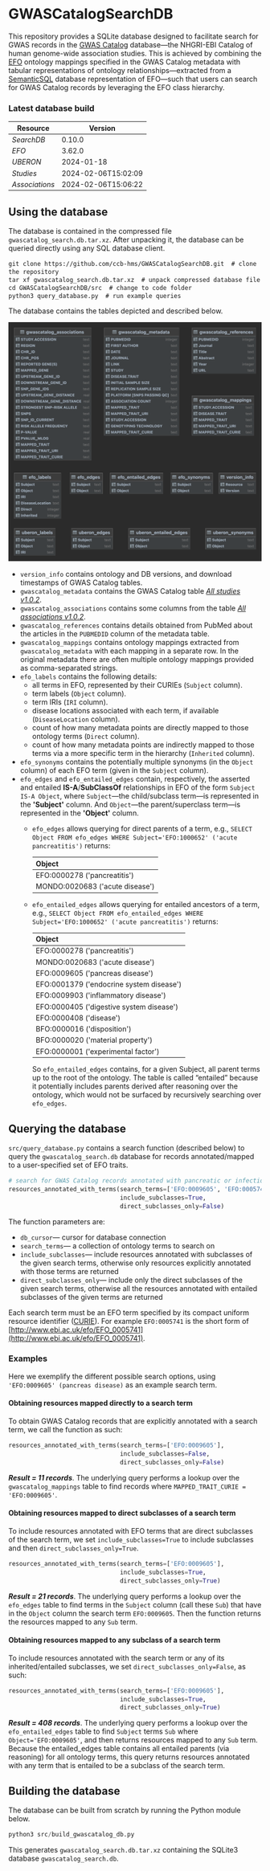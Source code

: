 # GWASCatalogSearchDB

This repository provides a SQLite database designed to facilitate search for GWAS records in the [GWAS Catalog](https://www.ebi.ac.uk/gwas/) database—the NHGRI-EBI Catalog of human genome-wide association studies. This is achieved by combining the [EFO](https://www.ebi.ac.uk/efo/) ontology mappings specified in the GWAS Catalog metadata with tabular representations of ontology relationships—extracted from a [SemanticSQL](https://github.com/INCATools/semantic-sql) database representation of EFO—such that users can search for GWAS Catalog records by leveraging the EFO class hierarchy. 

### Latest database build

| Resource       | Version             | 
|----------------|---------------------|
| _SearchDB_     | 0.10.0              |
| _EFO_          | 3.62.0              |
| _UBERON_       | 2024-01-18          |
| _Studies_      | 2024-02-06T15:02:09 |
| _Associations_ | 2024-02-06T15:06:22 |


## Using the database

The database is contained in the compressed file `gwascatalog_search.db.tar.xz`. After unpacking it, the database can be queried directly using any SQL database client.

```shell
git clone https://github.com/ccb-hms/GWASCatalogSearchDB.git  # clone the repository
tar xf gwascatalog_search.db.tar.xz  # unpack compressed database file 
cd GWASCatalogSearchDB/src  # change to code folder
python3 query_database.py  # run example queries
``` 

The database contains the tables depicted and described below.

![](resources/gwascatalog_search_tables.png)

- `version_info` contains ontology and DB versions, and download timestamps of GWAS Catalog tables.
- `gwascatalog_metadata` contains the GWAS Catalog table [_All studies v1.0.2_](https://www.ebi.ac.uk/gwas/docs/file-downloads).
- `gwascatalog_associations` contains some columns from the table [_All associations v1.0.2_](https://www.ebi.ac.uk/gwas/docs/file-downloads).  
- `gwascatalog_references` contains details obtained from PubMed about the articles in the `PUBMEDID` column of the metadata table. 
- `gwascatalog_mappings` contains ontology mappings extracted from `gwascatalog_metadata` with each mapping in a separate row. In the original metadata there are often multiple ontology mappings provided as comma-separated strings.
- `efo_labels` contains the following details:
  - all terms in EFO, represented by their CURIEs (`Subject` column). 
  - term labels (`Object` column). 
  - term IRIs (`IRI` column).
  - disease locations associated with each term, if available (`DiseaseLocation` column). 
  - count of how many metadata points are directly mapped to those ontology terms (`Direct` column). 
  - count of how many metadata points are indirectly mapped to those terms via a more specific term in the hierarchy (`Inherited` column).
- `efo_synonyms` contains the potentially multiple synonyms (in the `Object` column) of each EFO term (given in the `Subject` column).
- `efo_edges` and `efo_entailed_edges` contain, respectively, the asserted and entailed **IS-A**/**SubClassOf** relationships in EFO of the form `Subject IS-A Object`, where `Subject`—the child/subclass term—is represented in the **'Subject'** column. And `Object`—the parent/superclass term—is represented in the **'Object'** column.
  - `efo_edges` allows querying for direct parents of a term, e.g., `SELECT Object FROM efo_edges WHERE Subject='EFO:1000652' ('acute pancreatitis')` returns:

    | Object                          |
    |---------------------------------|
    | EFO:0000278 ('pancreatitis')    |
    | MONDO:0020683 ('acute disease') |

  - `efo_entailed_edges` allows querying for entailed ancestors of a term, e.g., `SELECT Object FROM efo_entailed_edges WHERE Subject='EFO:1000652' ('acute pancreatitis')` returns:

    | Object                                   |
    |------------------------------------------|
    | EFO:0000278 ('pancreatitis')             |
    | MONDO:0020683 ('acute disease')          |
    | EFO:0009605 ('pancreas disease')         |
    | EFO:0001379 ('endocrine system disease') |
    | EFO:0009903 ('inflammatory disease')     |
    | EFO:0000405 ('digestive system disease') |
    | EFO:0000408 ('disease')                  |
    | BFO:0000016 ('disposition')              |
    | BFO:0000020 ('material property')        |
    | EFO:0000001 ('experimental factor')      |

    So `efo_entailed_edges` contains, for a given Subject, all parent terms up to the root of the ontology. The table is called “entailed” because it potentially includes parents derived after reasoning over the ontology, which would not be surfaced by recursively searching over `efo_edges`.


## Querying the database
`src/query_database.py` contains a search function (described below) to query the `gwascatalog_search.db` database for records annotated/mapped to a user-specified set of EFO traits.

```python
# search for GWAS Catalog records annotated with pancreatic or infectious disease
resources_annotated_with_terms(search_terms=['EFO:0009605', 'EFO:0005741'],
                               include_subclasses=True, 
                               direct_subclasses_only=False)
```
The function parameters are:
- `db_cursor`— cursor for database connection
- `search_terms`— a collection of ontology terms to search on
- `include_subclasses`— include resources annotated with subclasses of the given search terms,
        otherwise only resources explicitly annotated with those terms are returned
- `direct_subclasses_only`— include only the direct subclasses of the given search terms,
        otherwise all the resources annotated with entailed subclasses of the given terms are returned

Each search term must be an EFO term specified by its compact uniform resource identifier ([CURIE](https://www.w3.org/TR/curie/)). For example `EFO:0005741` is the short form of [http://www.ebi.ac.uk/efo/EFO_0005741](http://www.ebi.ac.uk/efo/EFO_0005741).


### Examples 

Here we exemplify the different possible search options, using `'EFO:0009605' (pancreas disease)` as an example search term.

#### Obtaining resources mapped directly to a search term 
To obtain GWAS Catalog records that are explicitly annotated with a search term, we call the function as such: 

```python
resources_annotated_with_terms(search_terms=['EFO:0009605'],
                               include_subclasses=False, 
                               direct_subclasses_only=False)
```
**_Result = 11 records_**. The underlying query performs a lookup over the `gwascatalog_mappings` table to find records where `MAPPED_TRAIT_CURIE = 'EFO:0009605'`. 


#### Obtaining resources mapped to direct subclasses of a search term
To include resources annotated with EFO terms that are direct subclasses of the search term, we set `include_subclasses=True` to include subclasses and then `direct_subclasses_only=True`.

```python
resources_annotated_with_terms(search_terms=['EFO:0009605'],
                               include_subclasses=True, 
                               direct_subclasses_only=True)
```
_**Result = 21 records**_. The underlying query performs a lookup over the `efo_edges` table to find terms in the `Subject` column (call these `Sub`) that have in the `Object` column the search term `EFO:0009605`. Then the function returns the resources mapped to any `Sub` term.

#### Obtaining resources mapped to any subclass of a search term
To include resources annotated with the search term or any of its inherited/entailed subclasses, we set `direct_subclasses_only=False`, as such:

```python
resources_annotated_with_terms(search_terms=['EFO:0009605'],
                               include_subclasses=True, 
                               direct_subclasses_only=True)
```

**_Result = 408 records_**. The underlying query performs a lookup over the `efo_entailed_edges` table to find `Subject` terms `Sub` where `Object='EFO:0009605'`, and then returns resources mapped to any `Sub` term. Because the entailed_edges table contains all entailed parents (via reasoning) for all ontology terms, this query returns resources annotated with any term that is entailed to be a subclass of the search term.


## Building the database
The database can be built from scratch by running the Python module below. 

```python
python3 src/build_gwascatalog_db.py
```

This generates `gwascatalog_search.db.tar.xz` containing the SQLite3 database `gwascatalog_search.db`.
